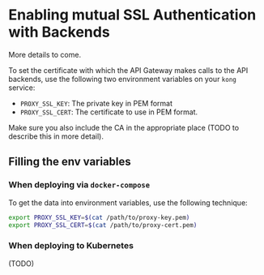 # Enabling mutual SSL Authentication with Backends

More details to come.

To set the certificate with which the API Gateway makes calls to the API backends, use the following two environment variables on your `kong` service:

* `PROXY_SSL_KEY`: The private key in PEM format
* `PROXY_SSL_CERT`: The certificate to use in PEM format.

Make sure you also include the CA in the appropriate place (TODO to describe this in more detail).

## Filling the env variables

### When deploying via `docker-compose`

To get the data into environment variables, use the following technique:

```bash
export PROXY_SSL_KEY=$(cat /path/to/proxy-key.pem)
export PROXY_SSL_CERT=$(cat /path/to/proxy-cert.pem)
```

### When deploying to Kubernetes

(TODO)
